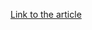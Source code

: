 [Link to the article](https://www.reversinglabs.com/blog/malware-leveraging-public-infrastructure-like-github-on-the-rise)
